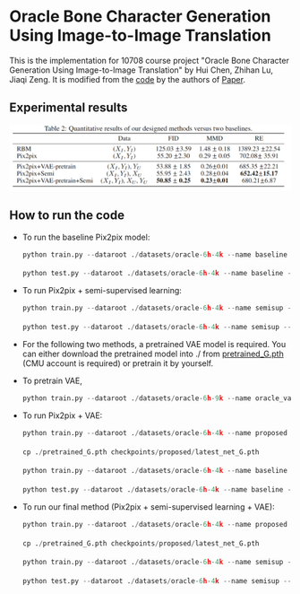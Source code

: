 # Oracle Bone Character Generation Using Image-to-Image Translation
This is the implementation for 10708 course project "Oracle Bone Character
Generation Using Image-to-Image Translation" by Hui Chen, Zhihan Lu, Jiaqi Zeng. It is modified from the [code](https://github.com/junyanz/pytorch-CycleGAN-and-pix2pix) by the authors of  [Paper](https://arxiv.org/pdf/1611.07004.pdf).

## Experimental results

![1650503359150](./imgs/res.png)

## How to run the code

- To run the baseline Pix2pix model:

  ```python
  python train.py --dataroot ./datasets/oracle-6h-4k --name baseline --model pix2pix --input_nc 1 --output_nc 1 --direction BtoA --display_id 0 --batch_size 70 --print_freq 700  --save_latest_freq 14000  --n_epochs  100   --n_epochs_decay  0
  
  python test.py --dataroot ./datasets/oracle-6h-4k --name baseline --model pix2pix --direction BtoA --input_nc 1 --output_nc 1 --num_test 246 
  ```

- To run Pix2pix + semi-supervised learning:

  ```python
  python train.py --dataroot ./datasets/oracle-6h-4k --name semisup --model pix2pix --input_nc 1 --output_nc 1 --direction BtoA --display_id 0 --batch_size 70 --print_freq 700  --save_latest_freq 14000  --n_epochs  100   --n_epochs_decay  0 --semi_sup 1
  
  python test.py --dataroot ./datasets/oracle-6h-4k --name semisup --model pix2pix --direction BtoA --input_nc 1 --output_nc 1 --num_test 246 --semi_sup 1
  ```

- For the following two methods, a pretrained VAE model is required.
  You can either download the pretrained model into ./ from [pretrained_G.pth](https://drive.google.com/drive/folders/1a-PK2vqxkbQwQy6KULkQvqNME6qJoebX?usp=sharing) (CMU account is required) or  pretrain it by yourself.

- To pretrain VAE, 

  ```python
  python train.py --dataroot ./datasets/oracle-6h-9k --name oracle_vae_9k --model vae --input_nc 1 --output_nc 1 --direction BtoA --display_id 0 --batch_size 100 --print_freq 1000  --save_latest_freq 10000  --n_epochs  100   --n_epochs_decay  100  --dataset_mode aligned
  ```

- To run Pix2pix + VAE:

  ```python
  python train.py --dataroot ./datasets/oracle-6h-4k --name proposed --model pix2pix --input_nc 1 --output_nc 1 --direction BtoA --display_id 0 --batch_size 100 --print_freq 1000  --save_latest_freq 10000  --n_epochs  0   --n_epochs_decay  0
  
  cp ./pretrained_G.pth checkpoints/proposed/latest_net_G.pth 
  
  python train.py --dataroot ./datasets/oracle-6h-4k --name baseline --model pix2pix --input_nc 1 --output_nc 1 --direction BtoA --display_id 0 --batch_size 70 --print_freq 700  --save_latest_freq 14000  --n_epochs  100   --n_epochs_decay  0
  
  python test.py --dataroot ./datasets/oracle-6h-4k --name baseline --model pix2pix --direction BtoA --input_nc 1 --output_nc 1 --num_test 246 
  ```

- To run our final method (Pix2pix + semi-supervised learning + VAE):

  ```python
  python train.py --dataroot ./datasets/oracle-6h-4k --name proposed --model pix2pix --input_nc 1 --output_nc 1 --direction BtoA --display_id 0 --batch_size 100 --print_freq 1000  --save_latest_freq 10000  --n_epochs  0   --n_epochs_decay  0
  
  cp ./pretrained_G.pth checkpoints/proposed/latest_net_G.pth 
  
  python train.py --dataroot ./datasets/oracle-6h-4k --name semisup --model pix2pix --input_nc 1 --output_nc 1 --direction BtoA --display_id 0 --batch_size 70 --print_freq 700  --save_latest_freq 14000  --n_epochs  100   --n_epochs_decay  0 --semi_sup 1
  
  python test.py --dataroot ./datasets/oracle-6h-4k --name semisup --model pix2pix --direction BtoA --input_nc 1 --output_nc 1 --num_test 246 --semi_sup 1
  ```

  

